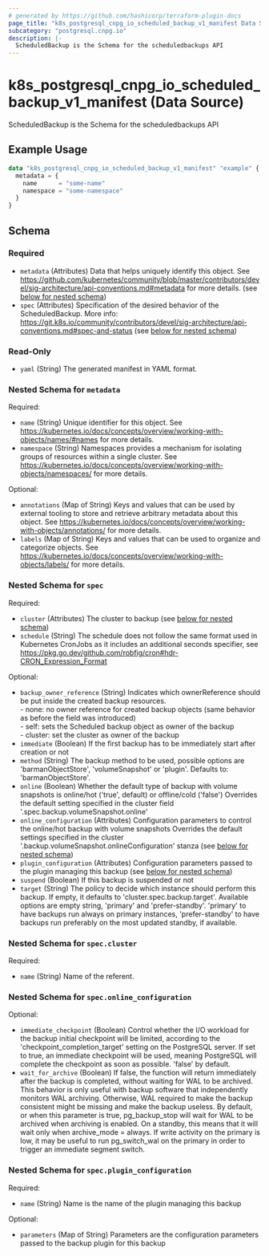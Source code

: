 ```yaml
---
# generated by https://github.com/hashicorp/terraform-plugin-docs
page_title: "k8s_postgresql_cnpg_io_scheduled_backup_v1_manifest Data Source - terraform-provider-k8s"
subcategory: "postgresql.cnpg.io"
description: |-
  ScheduledBackup is the Schema for the scheduledbackups API
---
```


# k8s_postgresql_cnpg_io_scheduled_backup_v1_manifest (Data Source)

ScheduledBackup is the Schema for the scheduledbackups API

## Example Usage

```terraform
data "k8s_postgresql_cnpg_io_scheduled_backup_v1_manifest" "example" {
  metadata = {
    name      = "some-name"
    namespace = "some-namespace"
  }
}
```

<!-- schema generated by tfplugindocs -->
## Schema

### Required

- `metadata` (Attributes) Data that helps uniquely identify this object. See https://github.com/kubernetes/community/blob/master/contributors/devel/sig-architecture/api-conventions.md#metadata for more details. (see [below for nested schema](#nestedatt--metadata))
- `spec` (Attributes) Specification of the desired behavior of the ScheduledBackup. More info: https://git.k8s.io/community/contributors/devel/sig-architecture/api-conventions.md#spec-and-status (see [below for nested schema](#nestedatt--spec))

### Read-Only

- `yaml` (String) The generated manifest in YAML format.

<a id="nestedatt--metadata"></a>
### Nested Schema for `metadata`

Required:

- `name` (String) Unique identifier for this object. See https://kubernetes.io/docs/concepts/overview/working-with-objects/names/#names for more details.
- `namespace` (String) Namespaces provides a mechanism for isolating groups of resources within a single cluster. See https://kubernetes.io/docs/concepts/overview/working-with-objects/namespaces/ for more details.

Optional:

- `annotations` (Map of String) Keys and values that can be used by external tooling to store and retrieve arbitrary metadata about this object. See https://kubernetes.io/docs/concepts/overview/working-with-objects/annotations/ for more details.
- `labels` (Map of String) Keys and values that can be used to organize and categorize objects. See https://kubernetes.io/docs/concepts/overview/working-with-objects/labels/ for more details.


<a id="nestedatt--spec"></a>
### Nested Schema for `spec`

Required:

- `cluster` (Attributes) The cluster to backup (see [below for nested schema](#nestedatt--spec--cluster))
- `schedule` (String) The schedule does not follow the same format used in Kubernetes CronJobs as it includes an additional seconds specifier, see https://pkg.go.dev/github.com/robfig/cron#hdr-CRON_Expression_Format

Optional:

- `backup_owner_reference` (String) Indicates which ownerReference should be put inside the created backup resources.<br /> - none: no owner reference for created backup objects (same behavior as before the field was introduced)<br /> - self: sets the Scheduled backup object as owner of the backup<br /> - cluster: set the cluster as owner of the backup<br />
- `immediate` (Boolean) If the first backup has to be immediately start after creation or not
- `method` (String) The backup method to be used, possible options are 'barmanObjectStore', 'volumeSnapshot' or 'plugin'. Defaults to: 'barmanObjectStore'.
- `online` (Boolean) Whether the default type of backup with volume snapshots is online/hot ('true', default) or offline/cold ('false') Overrides the default setting specified in the cluster field '.spec.backup.volumeSnapshot.online'
- `online_configuration` (Attributes) Configuration parameters to control the online/hot backup with volume snapshots Overrides the default settings specified in the cluster '.backup.volumeSnapshot.onlineConfiguration' stanza (see [below for nested schema](#nestedatt--spec--online_configuration))
- `plugin_configuration` (Attributes) Configuration parameters passed to the plugin managing this backup (see [below for nested schema](#nestedatt--spec--plugin_configuration))
- `suspend` (Boolean) If this backup is suspended or not
- `target` (String) The policy to decide which instance should perform this backup. If empty, it defaults to 'cluster.spec.backup.target'. Available options are empty string, 'primary' and 'prefer-standby'. 'primary' to have backups run always on primary instances, 'prefer-standby' to have backups run preferably on the most updated standby, if available.

<a id="nestedatt--spec--cluster"></a>
### Nested Schema for `spec.cluster`

Required:

- `name` (String) Name of the referent.


<a id="nestedatt--spec--online_configuration"></a>
### Nested Schema for `spec.online_configuration`

Optional:

- `immediate_checkpoint` (Boolean) Control whether the I/O workload for the backup initial checkpoint will be limited, according to the 'checkpoint_completion_target' setting on the PostgreSQL server. If set to true, an immediate checkpoint will be used, meaning PostgreSQL will complete the checkpoint as soon as possible. 'false' by default.
- `wait_for_archive` (Boolean) If false, the function will return immediately after the backup is completed, without waiting for WAL to be archived. This behavior is only useful with backup software that independently monitors WAL archiving. Otherwise, WAL required to make the backup consistent might be missing and make the backup useless. By default, or when this parameter is true, pg_backup_stop will wait for WAL to be archived when archiving is enabled. On a standby, this means that it will wait only when archive_mode = always. If write activity on the primary is low, it may be useful to run pg_switch_wal on the primary in order to trigger an immediate segment switch.


<a id="nestedatt--spec--plugin_configuration"></a>
### Nested Schema for `spec.plugin_configuration`

Required:

- `name` (String) Name is the name of the plugin managing this backup

Optional:

- `parameters` (Map of String) Parameters are the configuration parameters passed to the backup plugin for this backup
